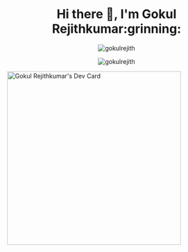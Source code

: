 <h1 align="center">Hi there 👋, I'm Gokul Rejithkumar:grinning:</h1>

<p align="center">
  <img src="https://github-readme-stats.vercel.app/api?username=gokulrejith&show_icons=true&theme=slateorange" alt="gokulrejith" />
</p>
<p align="center">
  <img src="https://komarev.com/ghpvc/?username=gokulrejith" alt="gokulrejith" />
</p>
<a href="https://app.daily.dev/gokulrejith"><img src="https://api.daily.dev/devcards/b378aba615514ec59797208538559c73.png?r=eme" width="400" alt="Gokul Rejithkumar's Dev Card"/></a>

